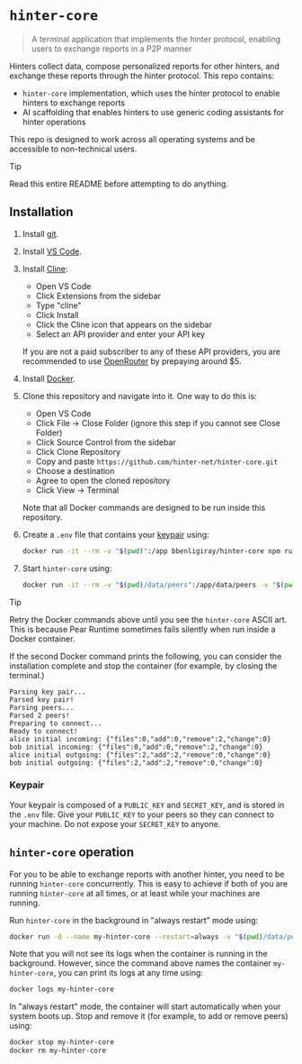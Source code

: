 # `hinter-core`

> A terminal application that implements the hinter protocol, enabling users to exchange reports in a P2P manner

Hinters collect data, compose personalized reports for other hinters, and exchange these reports through the hinter protocol.
This repo contains:
- `hinter-core` implementation, which uses the hinter protocol to enable hinters to exchange reports
- AI scaffolding that enables hinters to use generic coding assistants for hinter operations 

This repo is designed to work across all operating systems and be accessible to non-technical users.

> [!TIP]
> Read this entire README before attempting to do anything.

## Installation

1. Install [git](https://git-scm.com/downloads).

2. Install [VS Code](https://code.visualstudio.com/).

3. Install [Cline](https://cline.bot/):
    - Open VS Code
    - Click Extensions from the sidebar
    - Type "cline"
    - Click Install
    - Click the Cline icon that appears on the sidebar
    - Select an API provider and enter your API key

    If you are not a paid subscriber to any of these API providers, you are recommended to use [OpenRouter](https://openrouter.ai/) by prepaying around $5.

4. Install [Docker](https://docs.docker.com/engine/install/).

5. Clone this repository and navigate into it.
One way to do this is:
    - Open VS Code
    - Click File → Close Folder (ignore this step if you cannot see Close Folder)
    - Click Source Control from the sidebar
    - Click Clone Repository
    - Copy and paste `https://github.com/hinter-net/hinter-core.git`
    - Choose a destination
    - Agree to open the cloned repository
    - Click View → Terminal
    
    Note that all Docker commands are designed to be run inside this repository.

6. Create a `.env` file that contains your [keypair](#keypair) using:
    ```sh
    docker run -it --rm -v "$(pwd)":/app bbenligiray/hinter-core npm run generate-keys
    ```

7. Start `hinter-core` using:
    ```sh
    docker run -it --rm -v "$(pwd)/data/peers":/app/data/peers -v "$(pwd)/.env":/app/.env bbenligiray/hinter-core
    ```

> [!TIP]
> Retry the Docker commands above until you see the `hinter-core` ASCII art.
> This is because Pear Runtime sometimes fails silently when run inside a Docker container.

If the second Docker command prints the following, you can consider the installation complete and stop the container (for example, by closing the terminal.)
```
Parsing key pair...
Parsed key pair!
Parsing peers...
Parsed 2 peers!
Preparing to connect...
Ready to connect!
alice initial incoming: {"files":0,"add":0,"remove":2,"change":0}
bob initial incoming: {"files":0,"add":0,"remove":2,"change":0}
alice initial outgoing: {"files":2,"add":2,"remove":0,"change":0}
bob initial outgoing: {"files":2,"add":2,"remove":0,"change":0}
```

### Keypair

Your keypair is composed of a `PUBLIC_KEY` and `SECRET_KEY`, and is stored in the `.env` file.
Give your `PUBLIC_KEY` to your peers so they can connect to your machine.
Do not expose your `SECRET_KEY` to anyone.

## `hinter-core` operation

For you to be able to exchange reports with another hinter, you need to be running `hinter-core` concurrently.
This is easy to achieve if both of you are running `hinter-core` at all times, or at least while your machines are running.

Run `hinter-core` in the background in "always restart" mode using:
```sh
docker run -d --name my-hinter-core --restart=always -v "$(pwd)/data/peers":/app/data/peers -v "$(pwd)/.env":/app/.env bbenligiray/hinter-core
```

Note that you will not see its logs when the container is running in the background.
However, since the command above names the container `my-hinter-core`, you can print its logs at any time using:
```sh
docker logs my-hinter-core
```

In "always restart" mode, the container will start automatically when your system boots up.
Stop and remove it (for example, to add or remove peers) using:
```sh
docker stop my-hinter-core
docker rm my-hinter-core
```
